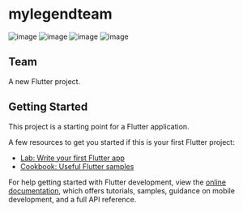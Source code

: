 # mylegendteam
![image](https://user-images.githubusercontent.com/44675799/196956976-fe53c634-ddb6-4f04-966b-8a2307df41d9.png)
![image](https://user-images.githubusercontent.com/44675799/196957083-34f834d2-b441-4bbf-9069-44dbea41fceb.png)
![image](https://user-images.githubusercontent.com/44675799/196957201-7580b4b1-669a-4842-b4e3-123825ebd68a.png)
![image](https://user-images.githubusercontent.com/44675799/196957256-fa1d2b7a-059c-444b-b83c-93003c7b4a58.png)



## Team

A new Flutter project.

## Getting Started

This project is a starting point for a Flutter application.

A few resources to get you started if this is your first Flutter project:

- [Lab: Write your first Flutter app](https://docs.flutter.dev/get-started/codelab)
- [Cookbook: Useful Flutter samples](https://docs.flutter.dev/cookbook)

For help getting started with Flutter development, view the
[online documentation](https://docs.flutter.dev/), which offers tutorials,
samples, guidance on mobile development, and a full API reference.
